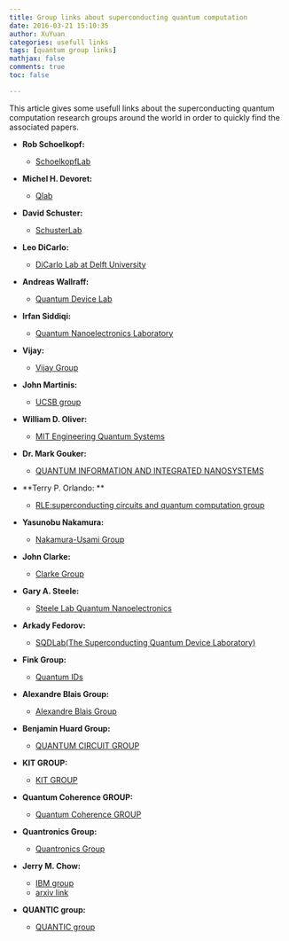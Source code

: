 ```yaml
---
title: Group links about superconducting quantum computation
date: 2016-03-21 15:10:35
author: XuYuan
categories: usefull links
tags: [quantum group links]
mathjax: false
comments: true
toc: false

---
```


This article gives some usefull links about the superconducting quantum computation research groups around the world in order to quickly find the associated papers.
<!--more-->

- **Rob Schoelkopf:**
	- [SchoelkopfLab][1]
- **Michel H. Devoret:**
	- [Qlab][2]
- **David Schuster:**
	- [SchusterLab][3]
- **Leo DiCarlo:**
	- [DiCarlo Lab at Delft University][4]
- **Andreas Wallraff:**
	- [Quantum Device Lab][5]
- **Irfan Siddiqi:**
	- [Quantum Nanoelectronics Laboratory][6]
- **Vijay:**
	- [Vijay Group][16]
- **John Martinis:**
	- [UCSB group][8]
- **William D. Oliver:**
	- [MIT Engineering Quantum Systems][9]
- **Dr. Mark Gouker:**
	- [QUANTUM INFORMATION AND INTEGRATED NANOSYSTEMS][11]
- **Terry P. Orlando: **
	- [RLE:superconducting circuits and quantum computation group][13]
- **Yasunobu Nakamura:**
	- [Nakamura-Usami Group][10]
- **John Clarke:**
	- [Clarke Group][12]
- **Gary A. Steele:**
	- [Steele Lab Quantum Nanoelectronics][14]
- **Arkady Fedorov:**
	- [SQDLab(The Superconducting Quantum Device Laboratory)][15]
- **Fink Group:**
	- [Quantum IDs][17]
- **Alexandre Blais Group:**
	- [Alexandre Blais Group][18]
- **Benjamin Huard Group:**
	- [QUANTUM CIRCUIT GROUP][19]
- **KIT GROUP:**
	- [KIT GROUP][21]
- **Quantum Coherence GROUP:**
	- [Quantum Coherence GROUP][20]
- **Quantronics Group:**
	- [Quantronics Group][22]
- **Jerry M. Chow:**
	- [IBM group][7]
	- [arxiv link][24]
- **QUANTIC group:**
	- [QUANTIC group][23]



  [1]: http://rsl.yale.edu/
  [2]: http://qulab.eng.yale.edu/index.html
  [3]: http://schusterlab.uchicago.edu/index.html
  [4]: http://dicarlolab.tudelft.nl/
  [5]: http://qudev.ethz.ch/andreas_wallraff
  [6]: http://research.physics.berkeley.edu/siddiqi/index.html
  [7]: http://researcher.watson.ibm.com/researcher/view_person_pubs.php?person=us-chowmj&t=1
  [8]: http://web.physics.ucsb.edu/~martinisgroup/
  [9]: http://equs.mit.edu/
  [10]: http://www.qc.rcast.u-tokyo.ac.jp/index_en.html
  [11]: https://www.ll.mit.edu/mission/electronics/qiin/qiin.html
  [12]: http://research.physics.berkeley.edu/clarke/publications.html
  [13]: http://www.rle.mit.edu/qubit/about.html
  [14]: http://steelelab.tudelft.nl/
  [15]: http://sqd.equs.org/
  [16]: http://www.tifr.res.in/~quantro/pubs.html
  [17]: https://quantumids.com/
  [18]: http://www.physique.usherbrooke.ca/blais/?sec=epiq_publi&lan=FR
  [19]: http://physinfo.fr/#
  [20]: http://neel.cnrs.fr/spip.php?rubrique50
  [21]: http://www.phi.kit.edu/ustinov.php
  [22]: http://iramis.cea.fr/drecam/spec/Pres/Quantro/static/index.html
  [23]: https://team.inria.fr/quantic/index.html
  [24]: https://arxiv.org/find/quant-ph/1/au:+Chow_J/0/1/0/all/0/1